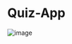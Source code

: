 # Quiz-App

![image](https://github.com/user-attachments/assets/901a9a0f-04e5-4436-ab71-6f19133b1e6e)
